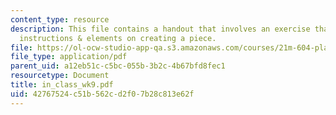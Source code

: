 ```yaml
---
content_type: resource
description: This file contains a handout that involves an exercise that entails the
  instructions & elements on creating a piece.
file: https://ol-ocw-studio-app-qa.s3.amazonaws.com/courses/21m-604-playwriting-i-spring-2005/42767524c51b562cd2f07b28c813e62f_in_class_wk9.pdf
file_type: application/pdf
parent_uid: a12eb51c-c5bc-055b-3b2c-4b67bfd8fec1
resourcetype: Document
title: in_class_wk9.pdf
uid: 42767524-c51b-562c-d2f0-7b28c813e62f
---
```

